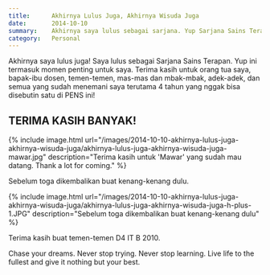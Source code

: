 ```yaml
---
title:      Akhirnya Lulus Juga, Akhirnya Wisuda Juga
date:       2014-10-10
summary:    Akhirnya saya lulus sebagai sarjana. Yup Sarjana Sains Terapan
category:   Personal
---
```


Akhirnya saya lulus juga! Saya lulus sebagai Sarjana Sains Terapan. Yup ini termasuk momen penting untuk saya. Terima kasih untuk orang tua saya, bapak-ibu dosen, temen-temen, mas-mas dan mbak-mbak, adek-adek, dan semua yang sudah menemani saya terutama 4 tahun yang nggak bisa disebutin satu di PENS ini!

## TERIMA KASIH BANYAK!

{% include image.html url="/images/2014-10-10-akhirnya-lulus-juga-akhirnya-wisuda-juga/akhirnya-lulus-juga-akhirnya-wisuda-juga-mawar.jpg" description="Terima kasih untuk 'Mawar' yang sudah mau datang. Thank a lot for coming." %}

Sebelum toga dikembalikan buat kenang-kenang dulu.

{% include image.html url="/images/2014-10-10-akhirnya-lulus-juga-akhirnya-wisuda-juga/akhirnya-lulus-juga-akhirnya-wisuda-juga-h-plus-1.JPG" description="Sebelum toga dikembalikan buat kenang-kenang dulu" %}

Terima kasih buat temen-temen D4 IT B 2010.

Chase your dreams. Never stop trying. Never stop learning. Live life to the fullest and give it nothing but your best.
